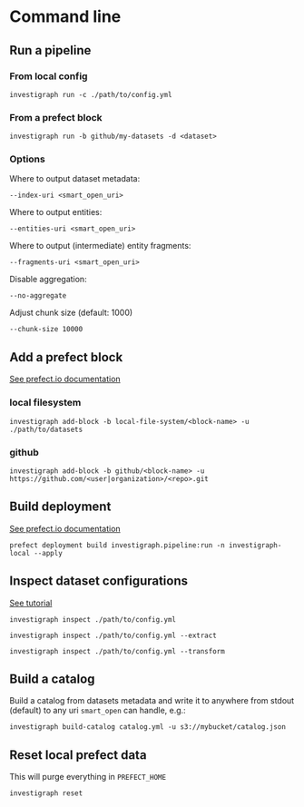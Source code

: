 # Command line

## Run a pipeline

### From local config

    investigraph run -c ./path/to/config.yml

### From a prefect block

    investigraph run -b github/my-datasets -d <dataset>

### Options

Where to output dataset metadata:

    --index-uri <smart_open_uri>

Where to output entities:

    --entities-uri <smart_open_uri>

Where to output (intermediate) entity fragments:

    --fragments-uri <smart_open_uri>

Disable aggregation:

    --no-aggregate

Adjust chunk size (default: 1000)

    --chunk-size 10000

## Add a prefect block

[See prefect.io documentation](https://docs.prefect.io/latest/concepts/blocks/)

### local filesystem

    investigraph add-block -b local-file-system/<block-name> -u ./path/to/datasets

### github

    investigraph add-block -b github/<block-name> -u https://github.com/<user|organization>/<repo>.git

## Build deployment

[See prefect.io documentation](https://docs.prefect.io/latest/concepts/deployments/)

    prefect deployment build investigraph.pipeline:run -n investigraph-local --apply

## Inspect dataset configurations

[See tutorial](../tutorial.md)

    investigraph inspect ./path/to/config.yml

    investigraph inspect ./path/to/config.yml --extract

    investigraph inspect ./path/to/config.yml --transform

## Build a catalog

Build a catalog from datasets metadata and write it to anywhere from stdout (default) to any uri `smart_open` can handle, e.g.:

    investigraph build-catalog catalog.yml -u s3://mybucket/catalog.json

## Reset local prefect data

This will purge everything in `PREFECT_HOME`

    investigraph reset
